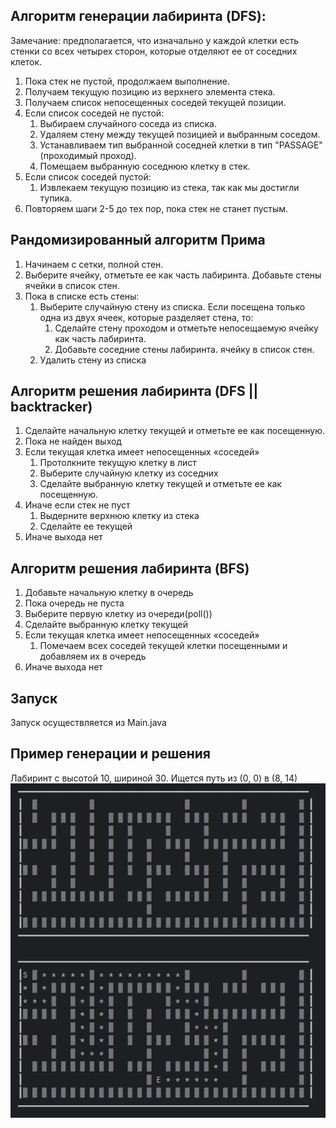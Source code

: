 ## Алгоритм генерации лабиринта (DFS):

Замечание: предполагается, что изначально у каждой клетки есть стенки со всех четырех сторон, которые отделяют ее от
соседних клеток.

1. Пока стек не пустой, продолжаем выполнение.
2. Получаем текущую позицию из верхнего элемента стека.
3. Получаем список непосещенных соседей текущей позиции.
4. Если список соседей не пустой:
    1. Выбираем случайного соседа из списка.
    2. Удаляем стену между текущей позицией и выбранным соседом.
    3. Устанавливаем тип выбранной соседней клетки в тип "PASSAGE" (проходимый проход).
    4. Помещаем выбранную соседнюю клетку в стек.
5. Если список соседей пустой:
    1. Извлекаем текущую позицию из стека, так как мы достигли тупика.
6. Повторяем шаги 2-5 до тех пор, пока стек не станет пустым.

## Рандомизированный алгоритм Прима

1. Начинаем с сетки, полной стен.
2. Выберите ячейку, отметьте ее как часть лабиринта. Добавьте стены ячейки в список стен.
3. Пока в списке есть стены:
    1. Выберите случайную стену из списка. Если посещена только одна из двух ячеек, которые разделяет стена, то:
        1. Сделайте стену проходом и отметьте непосещаемую ячейку как часть лабиринта.
        2. Добавьте соседние стены лабиринта. ячейку в список стен.
    2. Удалить стену из списка

## Алгоритм решения лабиринта (DFS || backtracker)

1. Сделайте начальную клетку текущей и отметьте ее как посещенную.
2. Пока не найден выход
3. Если текущая клетка имеет непосещенных «соседей»
    1. Протолкните текущую клетку в лист
    2. Выберите случайную клетку из соседних
    3. Сделайте выбранную клетку текущей и отметьте ее как посещенную.
4. Иначе если стек не пуст
    1. Выдерните верхнюю клетку из стека
    2. Сделайте ее текущей
5. Иначе выхода нет

## Алгоритм решения лабиринта (BFS)

1. Добавьте начальную клетку в очередь
2. Пока очередь не пуста
3. Выберите первую клетку из очереди(poll())
4. Сделайте выбранную клетку текущей
5. Если текущая клетка имеет непосещенных «соседей»
    1. Помечаем всех соседей текущей клетки посещенными и добавляем их в очередь
6. Иначе выхода нет

## Запуск

Запуск осуществляется из Main.java

## Пример генерации и решения

Лабиринт с высотой 10, шириной 30. Ищется путь из (0, 0) в (8, 14)
![img.png](img.png)
